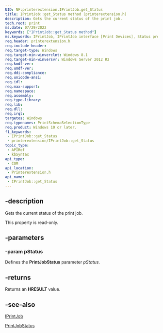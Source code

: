 ```yaml
---
UID: NF:printerextension.IPrintJob.get_Status
title: IPrintJob::get_Status method (printerextension.h)
description: Gets the current status of the print job.
tech.root: print
ms.date: 07/29/2022
keywords: ["IPrintJob::get_Status method"]
ms.keywords: IPrintJob, IPrintJob interface [Print Devices], Status property, IPrintJob.Status, IPrintJob::get_Status, Status property [Print Devices], Status property [Print Devices], IPrintJob interface, get_Status, get_Status,IPrintJob.get_Status, print.iprintjob_status, printerextension/IPrintJob::Status, printerextension/IPrintJob::get_Status
req.header: printerextension.h
req.include-header: 
req.target-type: Windows
req.target-min-winverclnt: Windows 8.1
req.target-min-winversvr: Windows Server 2012 R2
req.kmdf-ver: 
req.umdf-ver: 
req.ddi-compliance: 
req.unicode-ansi: 
req.idl: 
req.max-support: 
req.namespace: 
req.assembly: 
req.type-library: 
req.lib: 
req.dll: 
req.irql: 
targetos: Windows
req.typenames: PrintSchemaSelectionType
req.product: Windows 10 or later.
f1_keywords:
 - IPrintJob::get_Status
 - printerextension/IPrintJob::get_Status
topic_type:
 - APIRef
 - kbSyntax
api_type:
 - COM
api_location:
 - Printerextension.h
api_name:
 - IPrintJob::get_Status
---
```


## -description

Gets the current status of the print job.

This property is read-only.

## -parameters

### -param pStatus

Defines the **PrintJobStatus** parameter *pStatus*.

## -returns

Returns an **HRESULT** value.

## -see-also

[IPrintJob](/windows-hardware/drivers/ddi/printerextension/nn-printerextension-iprintjob)

[PrintJobStatus](/windows-hardware/drivers/ddi/printerextension/ne-printerextension-tagprintjobstatus)
